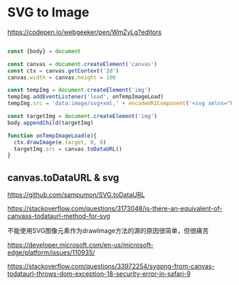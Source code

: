 # SVG to Image

https://codepen.io/webgeeker/pen/WmZyLg?editors


```js

const {body} = document

const canvas = document.createElement('canvas')
const ctx = canvas.getContext('2d')
canvas.width = canvas.height = 100

const tempImg = document.createElement('img')
tempImg.addEventListener('load', onTempImageLoad)
tempImg.src = 'data:image/svg+xml,' + encodeURIComponent('<svg xmlns="http://www.w3.org/2000/svg" width="100" height="100"><foreignObject width="100%" height="100%"><div xmlns="http://www.w3.org/1999/xhtml"><style>em{color:red;}</style><em>I</em> lick <span>cheese</span></div></foreignObject></svg>')

const targetImg = document.createElement('img')
body.appendChild(targetImg)

function onTempImageLoad(e){
  ctx.drawImage(e.target, 0, 0)
  targetImg.src = canvas.toDataURL()
}

```


## canvas.toDataURL & svg

https://github.com/sampumon/SVG.toDataURL

https://stackoverflow.com/questions/3173048/is-there-an-equivalent-of-canvass-todataurl-method-for-svg

不能使用SVG图像元素作为drawImage方法的源的原因很简单，但很痛苦

https://developer.microsoft.com/en-us/microsoft-edge/platform/issues/110935/

https://stackoverflow.com/questions/33972254/svgpng-from-canvas-todataurl-throws-dom-exception-18-security-error-in-safari-9


